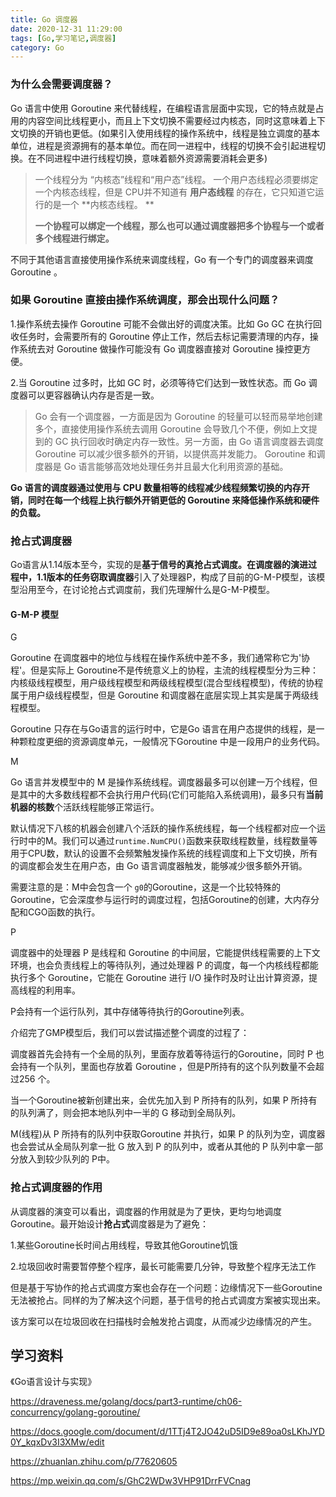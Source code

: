 ```yaml
---
title: Go 调度器
date: 2020-12-31 11:29:00
tags: [Go,学习笔记,调度器]
category: Go
---
```


### 为什么会需要调度器？

Go 语言中使用 Goroutine 来代替线程，在编程语言层面中实现，它的特点就是占用的内容空间比线程更小，而且上下文切换不需要经过内核态，同时这意味着上下文切换的开销也更低。(如果引入使用线程的操作系统中，线程是独立调度的基本单位，进程是资源拥有的基本单位。而在同一进程中，线程的切换不会引起进程切换。在不同进程中进行线程切换，意味着额外资源需要消耗会更多)

> 一个线程分为 “内核态”线程和“用户态”线程。 一个用户态线程必须要绑定一个内核态线程，但是 CPU并不知道有 **用户态线程** 的存在，它只知道它运行的是一个 **内核态线程。
> **
>
> **一个协程可以绑定一个线程，那么也可以通过调度器把多个协程与一个或者多个线程进行绑定。**



不同于其他语言直接使用操作系统来调度线程，Go 有一个专门的调度器来调度 Goroutine 。



### 如果 Goroutine 直接由操作系统调度，那会出现什么问题？

1.操作系统去操作 Goroutine 可能不会做出好的调度决策。比如 Go GC 在执行回收任务时，会需要所有的 Goroutine 停止工作，然后去标记需要清理的内存，操作系统去对 Goroutine 做操作可能没有 Go 调度器直接对 Goroutine 操控更方便。

2.当 Goroutine 过多时，比如 GC 时，必须等待它们达到一致性状态。而 Go 调度器可以更容器确认内存是否是一致。

> Go 会有一个调度器，一方面是因为 Goroutine 的轻量可以轻而易举地创建多个，直接使用操作系统去调用 Goroutine 会导致几个不便，例如上文提到的 GC 执行回收时确定内存一致性。另一方面，由 Go 语言调度器去调度 Goroutine 可以减少很多额外的开销，以提供高并发能力。 Goroutine 和调度器是 Go 语言能够高效地处理任务并且最大化利用资源的基础。

**Go 语言的调度器通过使用与 CPU 数量相等的线程减少线程频繁切换的内存开销，同时在每一个线程上执行额外开销更低的 Goroutine 来降低操作系统和硬件的负载。**



### 抢占式调度器

Go语言从1.14版本至今，实现的是**基于信号的真抢占式调度。**在调度器的演进过程中，1.1版本的**任务窃取调度器**引入了处理器P，构成了目前的G-M-P模型，该模型沿用至今，在讨论抢占式调度前，我们先理解什么是G-M-P模型。

#### **G-M-P 模型**

G

Goroutine 在调度器中的地位与线程在操作系统中差不多，我们通常称它为'协程'。但是实际上 Goroutine不是传统意义上的协程，主流的线程模型分为三种：内核级线程模型，用户级线程模型和两级线程模型(混合型线程模型)，传统的协程属于用户级线程模型，但是 Goroutine 和调度器在底层实现上其实是属于两级线程模型。

Goroutine 只存在与Go语言的运行时中，它是Go 语言在用户态提供的线程，是一种颗粒度更细的资源调度单元，一般情况下Goroutine 中是一段用户的业务代码。



M

Go 语言并发模型中的 M 是操作系统线程。调度器最多可以创建一万个线程，但是其中的大多数线程都不会执行用户代码(它们可能陷入系统调用)，最多只有**当前机器的核数**个活跃线程能够正常运行。

默认情况下八核的机器会创建八个活跃的操作系统线程，每一个线程都对应一个运行时中的M。我们可以通过`runtime.NumCPU()`函数来获取线程数量，线程数量等用于CPU数，默认的设置不会频繁触发操作系统的线程调度和上下文切换，所有的调度都会发生在用户态，由 Go 语言调度器触发，能够减少很多额外开销。

需要注意的是：M中会包含一个 `g0`的Goroutine，这是一个比较特殊的Goroutine，它会深度参与运行时的调度过程，包括Goroutine的创建，大内存分配和CGO函数的执行。



P

调度器中的处理器 P 是线程和 Goroutine 的中间层，它能提供线程需要的上下文环境，也会负责线程上的等待队列，通过处理器 P 的调度，每一个内核线程都能执行多个 Goroutine，它能在 Goroutine 进行 I/O 操作时及时让出计算资源，提高线程的利用率。

P会持有一个运行队列，其中存储等待执行的Goroutine列表。



介绍完了GMP模型后，我们可以尝试描述整个调度的过程了：

调度器首先会持有一个全局的队列，里面存放着等待运行的Goroutine，同时 P 也会持有一个队列，里面也存放着 Goroutine ，但是P所持有的这个队列数量不会超过256 个。

当一个Goroutine被新创建出来，会优先加入到 P 所持有的队列，如果 P 所持有的队列满了，则会把本地队列中一半的 G 移动到全局队列。

M(线程)从 P 所持有的队列中获取Goroutine 并执行，如果 P 的队列为空，调度器也会尝试从全局队列拿一批 G 放入到 P 的队列中，或者从其他的 P 队列中拿一部分放入到较少队列的 P中。





### 抢占式调度器的作用

从调度器的演变可以看出，调度器的作用就是为了更快，更均匀地调度Goroutine。最开始设计**抢占式**调度器是为了避免：

1.某些Goroutine长时间占用线程，导致其他Goroutine饥饿

2.垃圾回收时需要暂停整个程序，最长可能需要几分钟，导致整个程序无法工作

但是基于写协作的抢占式调度方案也会存在一个问题：边缘情况下一些Goroutine无法被抢占。同样的为了解决这个问题，基于信号的抢占式调度方案被实现出来。

该方案可以在垃圾回收在扫描栈时会触发抢占调度，从而减少边缘情况的产生。













## 学习资料

《Go语言设计与实现》

https://draveness.me/golang/docs/part3-runtime/ch06-concurrency/golang-goroutine/

https://docs.google.com/document/d/1TTj4T2JO42uD5ID9e89oa0sLKhJYD0Y_kqxDv3I3XMw/edit

https://zhuanlan.zhihu.com/p/77620605

https://mp.weixin.qq.com/s/GhC2WDw3VHP91DrrFVCnag